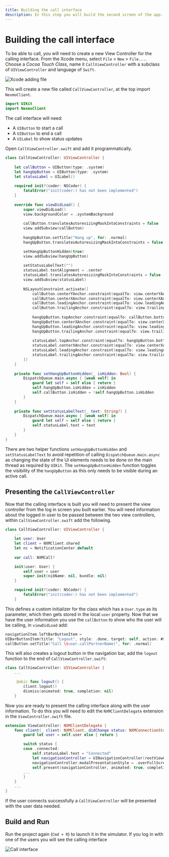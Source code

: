 ```yaml
---
title: Building the call interface
description: In this step you will build the second screen of the app.
---
```


# Building the call interface

To be able to call, you will need to create a new View Controller for the calling interface. From the Xcode menu, select `File` > `New` > `File...`. Choose a *Cocoa Touch Class*, name it `CallViewController` with a subclass of `UIViewController` and language of `Swift`.

![Xcode adding file](/images/client-sdk/ios-in-app-voice/callviewcontroller.png)

This will create a new file called `CallViewController`, at the top import `NexmoClient`.

```swift
import UIKit
import NexmoClient
```

The call interface will need:

* A `UIButton` to start a call
* A `UIButton` to end a call
* A `UILabel` to show status updates

Open `CallViewController.swift` and add it programmatically.

```swift
class CallViewController: UIViewController {
    
    let callButton = UIButton(type: .system)
    let hangUpButton = UIButton(type: .system)
    let statusLabel = UILabel()
    
    required init?(coder: NSCoder) {
        fatalError("init(coder:) has not been implemented")
    }
    
    override func viewDidLoad() {
        super.viewDidLoad()
        view.backgroundColor = .systemBackground
        
        callButton.translatesAutoresizingMaskIntoConstraints = false
        view.addSubview(callButton)
        
        hangUpButton.setTitle("Hang up", for: .normal)
        hangUpButton.translatesAutoresizingMaskIntoConstraints = false

        setHangUpButtonHidden(true)
        view.addSubview(hangUpButton)
        
        setStatusLabelText("")
        statusLabel.textAlignment = .center
        statusLabel.translatesAutoresizingMaskIntoConstraints = false
        view.addSubview(statusLabel)
        
        NSLayoutConstraint.activate([
            callButton.centerYAnchor.constraint(equalTo: view.centerYAnchor),
            callButton.centerXAnchor.constraint(equalTo: view.centerXAnchor),
            callButton.leadingAnchor.constraint(equalTo: view.leadingAnchor, constant: 20),
            callButton.trailingAnchor.constraint(equalTo: view.trailingAnchor, constant: -20),
            
            hangUpButton.topAnchor.constraint(equalTo: callButton.bottomAnchor, constant: 20),
            hangUpButton.centerXAnchor.constraint(equalTo: view.centerXAnchor),
            hangUpButton.leadingAnchor.constraint(equalTo: view.leadingAnchor, constant: 20),
            hangUpButton.trailingAnchor.constraint(equalTo: view.trailingAnchor, constant: -20),
            
            statusLabel.topAnchor.constraint(equalTo: hangUpButton.bottomAnchor, constant: 20),
            statusLabel.centerXAnchor.constraint(equalTo: view.centerXAnchor),
            statusLabel.leadingAnchor.constraint(equalTo: view.leadingAnchor, constant: 20),
            statusLabel.trailingAnchor.constraint(equalTo: view.trailingAnchor, constant: -20)
        ])
    }
    
    private func setHangUpButtonHidden(_ isHidden: Bool) {
        DispatchQueue.main.async { [weak self] in
            guard let self = self else { return }
            self.hangUpButton.isHidden = isHidden
            self.callButton.isHidden = !self.hangUpButton.isHidden
        }
    }
    
    private func setStatusLabelText(_ text: String?) {
        DispatchQueue.main.async { [weak self] in
            guard let self = self else { return }
            self.statusLabel.text = text
        }
    }
}
```

There are two helper functions `setHangUpButtonHidden` and `setStatusLabelText` to avoid repetition of calling `DispatchQueue.main.async` as changing the state of the UI elements needs to be done on the main thread as required by `UIKit`. The `setHangUpButtonHidden` function toggles the visibility of the `hangUpButton` as this only needs to be visible during an active call. 


## Presenting the `CallViewController`

Now that the calling interface is built you will need to present the view controller from the log in screen you built earlier. You will need information about the logged in user to be passed between the two view controllers, within `CallViewController.swift` add the following.

```swift 
class CallViewController: UIViewController {
    ...
    let user: User
    let client = NXMClient.shared
    let nc = NotificationCenter.default
    
    var call: NXMCall?

    init(user: User) {
        self.user = user
        super.init(nibName: nil, bundle: nil)
    }

    required init?(coder: NSCoder) {
        fatalError("init(coder:) has not been implemented")
    }
```
This defines a custom initializer for the class which has a `User.type` as its parameter, which then gets stored in the local `user` property. Now that we have the user information you use the `callButton` to show who the user will be calling, in `viewDidLoad` add:

```swift
navigationItem.leftBarButtonItem = 
UIBarButtonItem(title: "Logout", style: .done, target: self, action: #selector(self.logout))
callButton.setTitle("Call \(user.callPartnerName)", for: .normal)
```

This will also creates a logout button in the navigation bar, add the `logout` function to the end of `CallViewController.swift`:

```swift 
class CallViewController: UIViewController {
    ...

     @objc func logout() {
        client.logout()
        dismiss(animated: true, completion: nil)
    }
```

Now you are ready to present the calling interface along with the user information. To do this you will need to edit the `NXMClientDelegate` extension in the `ViewController.swift` file.

```swift
extension ViewController: NXMClientDelegate {
    func client(_ client: NXMClient, didChange status: NXMConnectionStatus, reason: NXMConnectionStatusReason) {
        guard let user = self.user else { return }

        switch status {
        case .connected:
            self.statusLabel.text = "Connected"
            let navigationController = UINavigationController(rootViewController: CallViewController(user: user))
            navigationController.modalPresentationStyle = .overFullScreen
            self.present(navigationController, animated: true, completion: nil)
        ...
        }
    }
    ...
}
```
If the user connects successfully a `CallViewController` will be presented with the user data needed.

## Build and Run

Run the project again (`Cmd + R`) to launch it in the simulator. If you log in with one of the users you will see the calling interface

![Call interface](/images/client-sdk/ios-in-app-voice/call.png)
